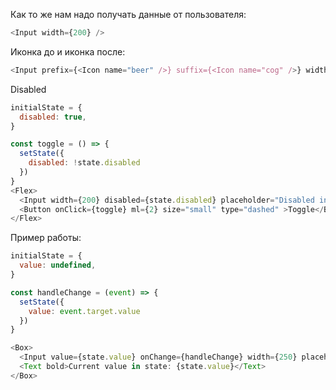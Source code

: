 Как то же нам надо получать данные от пользователя:

```js
<Input width={200} />
```

Иконка до и иконка после:
```js
<Input prefix={<Icon name="beer" />} suffix={<Icon name="cog" />} width={300}/>
```

Disabled
```js
initialState = {
  disabled: true,
}

const toggle = () => {
  setState({
    disabled: !state.disabled
  })
}
<Flex>
  <Input width={200} disabled={state.disabled} placeholder="Disabled input" />
  <Button onClick={toggle} ml={2} size="small" type="dashed" >Toggle</Button>
</Flex>
```

Пример работы:
```js
initialState = {
  value: undefined,
}

const handleChange = (event) => {
  setState({
    value: event.target.value
  })
}

<Box>
  <Input value={state.value} onChange={handleChange} width={250} placeholder="Hi') DROP TABLE users;--" />
  <Text bold>Current value in state: {state.value}</Text>
</Box>
```